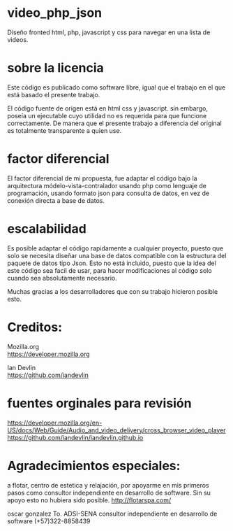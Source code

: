 # video_php_json
Diseño fronted html, php, javascript y css para navegar en una lista de videos.

# sobre la licencia
Este código es publicado como software libre, igual que el trabajo en el que 
está basado el presente trabajo.

El código fuente de origen está en html css y javascript. sin embargo, poseía un
ejecutable cuyo utilidad no es requerida para que funcione correctamente. De manera
que el presente trabajo a diferencia del original es totalmente transparente a quien
use.

# factor diferencial
El factor diferencial de mi propuesta, fue adaptar el código bajo la arquitectura 
módelo-vista-contralador usando php como lenguaje de programación, usando formato 
json para consulta de datos, en vez de conexión directa a base de datos.

# escalabilidad
Es posible adaptar el código rapidamente a cualquier proyecto, puesto que solo se 
necesita diseñar una base de datos compatible con la estructura del paquete de datos 
tipo Json. Esto no está incluido, puesto que la idea del este código sea facil de usar, 
para hacer modificaciones al código solo cuando sea absolutamente necesario.

Muchas gracias a los desarrolladores que con su trabajo hicieron posible esto.

# Creditos:

Mozilla.org</br>
https://developer.mozilla.org

Ian Devlin</br>
https://github.com/iandevlin

# fuentes orginales para revisión
https://developer.mozilla.org/en-US/docs/Web/Guide/Audio_and_video_delivery/cross_browser_video_player
https://github.com/iandevlin/iandevlin.github.io

# Agradecimientos especiales:
a flotar, centro de estetica y relajación, por apoyarme en mis primeros 
pasos como consultor independiente en desarrollo de software. 
Sin su apoyo esto no hubiera sido posible. http://flotarspa.com/

oscar gonzalez
To. ADSI-SENA
consultor independiente 
en desarrollo de software
(+57)322-8858439
